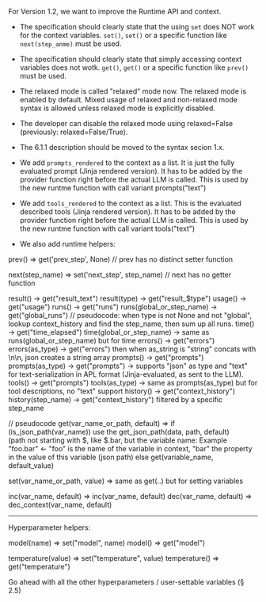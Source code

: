 For Version 1.2, we want to improve the Runtime API and context. 

- The specification should clearly state that the using `set` does NOT work for the context variables. `set()`, `set()` or a specific function like `next(step_anme)` must be used.
- The specification should clearly state that simply accessing context variables does not wotk. `get()`, `get()` or a specific function like `prev()` must be used.
- The relaxed mode is called "relaxed" mode now. The relaxed mode is enabled by default. Mixed usage of relaxed and non-relaxed mode syntax is allowed unless relaxed mode is explicitly disabled.
- The developer can disable the relaxed mode using relaxed=False (previously: relaxed=False/True). 
- The 6.1.1 description should be moved to the syntax secion 1.x.
- We add `prompts_rendered` to the context as a list. It is just the fully evaluated prompt (Jinja rendered version). It has to be added by the provider function right before the actual LLM is called. This is used by the new runtme function with call variant prompts("text")
- We add `tools_rendered` to the context as a list. This is the  evaluated described tools (Jinja rendered version). It has to be added by the provider function right before the actual LLM is called. This is used by the new runtme function with call variant tools("text")

- We also add runtime helpers:

prev() =>  get('prev_step', None)
// prev has no distinct setter function

next(step_name) => set('next_step', step_name)
// next has no getter function

result() -> get("result_text")
result(type) -> get("result_$type")
usage() -> get("usage")
runs() -> get("runs")
runs(global_or_step_name) -> get("global_runs") // pseudocode: when type is not None and not "global", lookup context_history and find the step_name, then sum up all runs.
time() -> get("time_elapsed")
time(global_or_step_name) -> same as runs(global_or_step_name) but for time
errors() -> get("errors")
errors(as_type) ->  get("errors") then when as_string is "string" concats with \n\n, json creates a string array 
prompts() -> get("prompts")
prompts(as_type) -> get("prompts") -> supports "json" as type and "text" for text-serialization in APL format (Jinja-evaluated, as sent to the LLM).
tools() -> get("prompts")
tools(as_type) -> same as prompts(as_type) but for tool descriptions, no "text" support
history() -> get("context_history")
history(step_name) -> get("context_history") filtered by a specific step_name

// pseudocode
get(var_name_or_path, default) => 
   if (is_json_path(var_name)) 
         use the  get_json_path(data, path, default)       
           (path not starting with $, like $.bar, but the variable name: Example "foo.bar" <- "foo" is the name of the variable in context, "bar" the property in the value of this variable (json path)
           else 
                  get(variable_name, default_value)

set(var_name_or_path, value) =>    same as get(..) but for setting variables

inc(var_name, default) => inc(var_name, default)
dec(var_name, default) => dec_context(var_name, default)

---

Hyperparameter helpers:

model(name) => set("model", name)
model() => get("model")

temperature(value) => set("temperature", value)
temperature() => get("temperature")

Go ahead with all the other hyperparameters / user-settable variables (§ 2.5)
